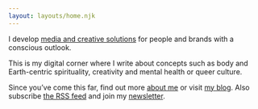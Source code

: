 ```yaml
---
layout: layouts/home.njk
---
```


I develop [media and creative solutions](/consulting/) for people and brands with a conscious outlook.

This is my digital corner where I write about concepts such as body and Earth-centric spirituality, creativity and mental health or queer culture.

Since you’ve come this far, find out more [about me](/about/) or visit [my blog](/articles/). Also subscribe [the RSS feed](/feed/rss.xml) and join my [newsletter](http://eepurl.com/gNzLRz).
